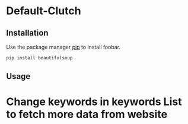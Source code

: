 # Default-Clutch


## Installation

Use the package manager [pip](https://pip.pypa.io/en/stable/) to install foobar.

```bash
pip install beautifulsoup
```

## Usage

# Change keywords in keywords List to fetch more data from website